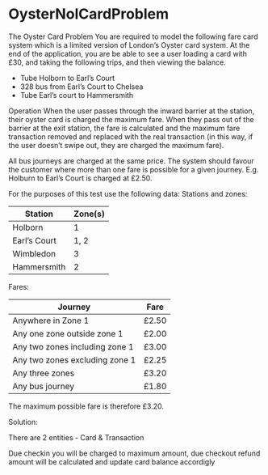 # OysterNolCardProblem

The Oyster Card Problem
You are required to model the following fare card system which is a limited version of
London’s Oyster card system. At the end of the application, you are be able to see a
user loading a card with £30, and taking the following trips, and then viewing the balance.
- Tube Holborn to Earl’s Court
- 328 bus from Earl’s Court to Chelsea
- Tube Earl’s court to Hammersmith

Operation
When the user passes through the inward barrier at the station, their oyster card is charged
the maximum fare.
When they pass out of the barrier at the exit station, the fare is calculated and the maximum
fare transaction removed and replaced with the real transaction (in this way, if the user
doesn’t swipe out, they are charged the maximum fare).

All bus journeys are charged at the same price.
The system should favour the customer where more than one fare is possible for a given
journey. E.g. Holburn to Earl’s Court is charged at £2.50.

For the purposes of this test use the following data:
Stations and zones:

Station      | Zone(s)
------------ | -------------
Holborn  | 1
Earl’s Court | 1, 2
Wimbledon | 3
Hammersmith | 2

Fares:

 
Journey      | Fare
------------ | -------------
Anywhere in Zone 1 | £2.50
Any one zone outside zone 1 | £2.00
Any two zones including zone 1 | £3.00
Any two zones excluding zone 1 | £2.25
Any three zones | £3.20
Any bus journey | £1.80

The maximum possible fare is therefore £3.20.

Solution:

There are 2 entities - Card & Transaction 

Due checkin you will be charged to maximum amount, due checkout refund amount will be calculated and update 
card balance accordigly
